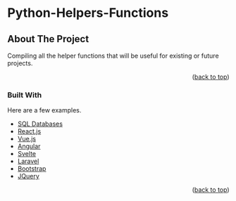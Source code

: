 # Python-Helpers-Functions

<!-- ABOUT THE PROJECT -->
## About The Project

Compiling all the helper functions that will be useful for existing or future projects. 

<p align="right">(<a href="#top">back to top</a>)</p>


### Built With

Here are a few examples.

* [SQL Databases](https://github.com/NothinBetterToDo/Python-Helpers-Functions/blob/main/SQL_Databases.py)
* [React.js](https://reactjs.org/)
* [Vue.js](https://vuejs.org/)
* [Angular](https://angular.io/)
* [Svelte](https://svelte.dev/)
* [Laravel](https://laravel.com)
* [Bootstrap](https://getbootstrap.com)
* [JQuery](https://jquery.com)

<p align="right">(<a href="#top">back to top</a>)</p>
